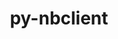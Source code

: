 ---
title: "py-nbclient"
layout: cache
categories: [package, develop-2023-11-26]
meta: {"versions": ["0.8.0"], "compilers": ["gcc@=11.1.0", "gcc@=11.4.0", "gcc@=9.4.0", "oneapi@=2023.2.0"], "oss": ["ubuntu20.04"], "platforms": ["linux"], "targets": ["neoverse_v1", "ppc64le", "x86_64_v3"], "stacks": ["data-vis-sdk", "e4s", "e4s-neoverse_v1", "e4s-oneapi", "e4s-power", "root"], "num_specs": 15, "num_specs_by_stack": {"e4s-neoverse_v1": 3, "root": 15, "e4s-power": 3, "data-vis-sdk": 2, "e4s": 4, "e4s-oneapi": 3}}
spec_details: [{"hash": "gppxpi7hg6vec4yg5xymv2l46vvfjx6t", "compiler": "gcc@=11.4.0", "versions": ["0.8.0"], "os": "ubuntu20.04", "platform": "linux", "target": "neoverse_v1", "variants": ["build_system=python_pip"], "stacks": ["e4s-neoverse_v1", "root"], "size": "-", "tarball": "https://binaries.spack.io/releases/develop-2023-11-26/build_cache/linux-ubuntu20.04-neoverse_v1/gcc-11.4.0/py-nbclient-0.8.0/linux-ubuntu20.04-neoverse_v1-gcc-11.4.0-py-nbclient-0.8.0-gppxpi7hg6vec4yg5xymv2l46vvfjx6t.spack"}, {"hash": "lsu43ga2inewudyd7s3ctii2y27jfb4i", "compiler": "gcc@=11.4.0", "versions": ["0.8.0"], "os": "ubuntu20.04", "platform": "linux", "target": "neoverse_v1", "variants": ["build_system=python_pip"], "stacks": ["e4s-neoverse_v1", "root"], "size": "-", "tarball": "https://binaries.spack.io/releases/develop-2023-11-26/build_cache/linux-ubuntu20.04-neoverse_v1/gcc-11.4.0/py-nbclient-0.8.0/linux-ubuntu20.04-neoverse_v1-gcc-11.4.0-py-nbclient-0.8.0-lsu43ga2inewudyd7s3ctii2y27jfb4i.spack"}, {"hash": "ehjanidgdcha46nyaviog6d6bmq5xsn5", "compiler": "gcc@=11.4.0", "versions": ["0.8.0"], "os": "ubuntu20.04", "platform": "linux", "target": "neoverse_v1", "variants": ["build_system=python_pip"], "stacks": ["e4s-neoverse_v1", "root"], "size": "-", "tarball": "https://binaries.spack.io/releases/develop-2023-11-26/build_cache/linux-ubuntu20.04-neoverse_v1/gcc-11.4.0/py-nbclient-0.8.0/linux-ubuntu20.04-neoverse_v1-gcc-11.4.0-py-nbclient-0.8.0-ehjanidgdcha46nyaviog6d6bmq5xsn5.spack"}, {"hash": "plzb2jvdubllbunlk3entixlp6zej7h2", "compiler": "gcc@=9.4.0", "versions": ["0.8.0"], "os": "ubuntu20.04", "platform": "linux", "target": "ppc64le", "variants": ["build_system=python_pip"], "stacks": ["e4s-power", "root"], "size": "-", "tarball": "https://binaries.spack.io/releases/develop-2023-11-26/build_cache/linux-ubuntu20.04-ppc64le/gcc-9.4.0/py-nbclient-0.8.0/linux-ubuntu20.04-ppc64le-gcc-9.4.0-py-nbclient-0.8.0-plzb2jvdubllbunlk3entixlp6zej7h2.spack"}, {"hash": "ww3pqe6e6uqyhccurgozfrdp32j5rwkt", "compiler": "gcc@=9.4.0", "versions": ["0.8.0"], "os": "ubuntu20.04", "platform": "linux", "target": "ppc64le", "variants": ["build_system=python_pip"], "stacks": ["e4s-power", "root"], "size": "-", "tarball": "https://binaries.spack.io/releases/develop-2023-11-26/build_cache/linux-ubuntu20.04-ppc64le/gcc-9.4.0/py-nbclient-0.8.0/linux-ubuntu20.04-ppc64le-gcc-9.4.0-py-nbclient-0.8.0-ww3pqe6e6uqyhccurgozfrdp32j5rwkt.spack"}, {"hash": "rnq3kypz2s4w3rvp7yytxj2rlzodc2wb", "compiler": "gcc@=9.4.0", "versions": ["0.8.0"], "os": "ubuntu20.04", "platform": "linux", "target": "ppc64le", "variants": ["build_system=python_pip"], "stacks": ["e4s-power", "root"], "size": "-", "tarball": "https://binaries.spack.io/releases/develop-2023-11-26/build_cache/linux-ubuntu20.04-ppc64le/gcc-9.4.0/py-nbclient-0.8.0/linux-ubuntu20.04-ppc64le-gcc-9.4.0-py-nbclient-0.8.0-rnq3kypz2s4w3rvp7yytxj2rlzodc2wb.spack"}, {"hash": "7wrq6qdmc5scudnicd7yvqhc3tf32dw6", "compiler": "gcc@=11.1.0", "versions": ["0.8.0"], "os": "ubuntu20.04", "platform": "linux", "target": "x86_64_v3", "variants": ["build_system=python_pip"], "stacks": ["root", "data-vis-sdk"], "size": "-", "tarball": "https://binaries.spack.io/releases/develop-2023-11-26/build_cache/linux-ubuntu20.04-x86_64_v3/gcc-11.1.0/py-nbclient-0.8.0/linux-ubuntu20.04-x86_64_v3-gcc-11.1.0-py-nbclient-0.8.0-7wrq6qdmc5scudnicd7yvqhc3tf32dw6.spack"}, {"hash": "pm7skepm57ga6tniqdzquflea2luxah6", "compiler": "gcc@=11.1.0", "versions": ["0.8.0"], "os": "ubuntu20.04", "platform": "linux", "target": "x86_64_v3", "variants": ["build_system=python_pip"], "stacks": ["root", "data-vis-sdk"], "size": "-", "tarball": "https://binaries.spack.io/releases/develop-2023-11-26/build_cache/linux-ubuntu20.04-x86_64_v3/gcc-11.1.0/py-nbclient-0.8.0/linux-ubuntu20.04-x86_64_v3-gcc-11.1.0-py-nbclient-0.8.0-pm7skepm57ga6tniqdzquflea2luxah6.spack"}, {"hash": "7xdekdeivfr3mux2qsjx7mdnslyqjkkd", "compiler": "gcc@=11.4.0", "versions": ["0.8.0"], "os": "ubuntu20.04", "platform": "linux", "target": "x86_64_v3", "variants": ["build_system=python_pip"], "stacks": ["root", "e4s"], "size": "-", "tarball": "https://binaries.spack.io/releases/develop-2023-11-26/build_cache/linux-ubuntu20.04-x86_64_v3/gcc-11.4.0/py-nbclient-0.8.0/linux-ubuntu20.04-x86_64_v3-gcc-11.4.0-py-nbclient-0.8.0-7xdekdeivfr3mux2qsjx7mdnslyqjkkd.spack"}, {"hash": "xnwmjtfswht4kgkeow5ngyiprtk2glsu", "compiler": "gcc@=11.4.0", "versions": ["0.8.0"], "os": "ubuntu20.04", "platform": "linux", "target": "x86_64_v3", "variants": ["build_system=python_pip"], "stacks": ["root", "e4s"], "size": "-", "tarball": "https://binaries.spack.io/releases/develop-2023-11-26/build_cache/linux-ubuntu20.04-x86_64_v3/gcc-11.4.0/py-nbclient-0.8.0/linux-ubuntu20.04-x86_64_v3-gcc-11.4.0-py-nbclient-0.8.0-xnwmjtfswht4kgkeow5ngyiprtk2glsu.spack"}, {"hash": "5n44llt3k5vnqxhejjcd2yxzyudpmax7", "compiler": "gcc@=11.4.0", "versions": ["0.8.0"], "os": "ubuntu20.04", "platform": "linux", "target": "x86_64_v3", "variants": ["build_system=python_pip"], "stacks": ["root", "e4s"], "size": "-", "tarball": "https://binaries.spack.io/releases/develop-2023-11-26/build_cache/linux-ubuntu20.04-x86_64_v3/gcc-11.4.0/py-nbclient-0.8.0/linux-ubuntu20.04-x86_64_v3-gcc-11.4.0-py-nbclient-0.8.0-5n44llt3k5vnqxhejjcd2yxzyudpmax7.spack"}, {"hash": "am7eljuncqd7fw7donc2inmkkc37gplw", "compiler": "gcc@=11.4.0", "versions": ["0.8.0"], "os": "ubuntu20.04", "platform": "linux", "target": "x86_64_v3", "variants": ["build_system=python_pip"], "stacks": ["root", "e4s"], "size": "-", "tarball": "https://binaries.spack.io/releases/develop-2023-11-26/build_cache/linux-ubuntu20.04-x86_64_v3/gcc-11.4.0/py-nbclient-0.8.0/linux-ubuntu20.04-x86_64_v3-gcc-11.4.0-py-nbclient-0.8.0-am7eljuncqd7fw7donc2inmkkc37gplw.spack"}, {"hash": "4jpfad7iaorkaqlha3agw7wwndzhdkff", "compiler": "oneapi@=2023.2.0", "versions": ["0.8.0"], "os": "ubuntu20.04", "platform": "linux", "target": "x86_64_v3", "variants": ["build_system=python_pip"], "stacks": ["root", "e4s-oneapi"], "size": "-", "tarball": "https://binaries.spack.io/releases/develop-2023-11-26/build_cache/linux-ubuntu20.04-x86_64_v3/oneapi-2023.2.0/py-nbclient-0.8.0/linux-ubuntu20.04-x86_64_v3-oneapi-2023.2.0-py-nbclient-0.8.0-4jpfad7iaorkaqlha3agw7wwndzhdkff.spack"}, {"hash": "6bpl3o5gp7c2oa2eu5die34dvgo4vurq", "compiler": "oneapi@=2023.2.0", "versions": ["0.8.0"], "os": "ubuntu20.04", "platform": "linux", "target": "x86_64_v3", "variants": ["build_system=python_pip"], "stacks": ["root", "e4s-oneapi"], "size": "-", "tarball": "https://binaries.spack.io/releases/develop-2023-11-26/build_cache/linux-ubuntu20.04-x86_64_v3/oneapi-2023.2.0/py-nbclient-0.8.0/linux-ubuntu20.04-x86_64_v3-oneapi-2023.2.0-py-nbclient-0.8.0-6bpl3o5gp7c2oa2eu5die34dvgo4vurq.spack"}, {"hash": "ze35nnvrn37olm4mwrfci5arckw24i4w", "compiler": "oneapi@=2023.2.0", "versions": ["0.8.0"], "os": "ubuntu20.04", "platform": "linux", "target": "x86_64_v3", "variants": ["build_system=python_pip"], "stacks": ["root", "e4s-oneapi"], "size": "-", "tarball": "https://binaries.spack.io/releases/develop-2023-11-26/build_cache/linux-ubuntu20.04-x86_64_v3/oneapi-2023.2.0/py-nbclient-0.8.0/linux-ubuntu20.04-x86_64_v3-oneapi-2023.2.0-py-nbclient-0.8.0-ze35nnvrn37olm4mwrfci5arckw24i4w.spack"}]
---